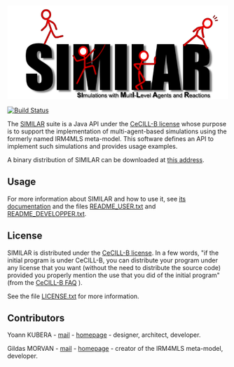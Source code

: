 ![#SIMILAR](src/doc/images/similarLogo.png)

[![Build Status](https://travis-ci.org/gildasmorvan/similar.svg?branch=master)](https://travis-ci.org/gildasmorvan/similar)

The [SIMILAR](http://www.lgi2a.univ-artois.fr/~morvan/similar.html) suite is a Java API under the [CeCILL-B license](http://cecill.info) whose purpose is to support the implementation of multi-agent-based simulations using the formerly named IRM4MLS meta-model. 
This software defines an API to implement such simulations and provides usage examples.

A binary distribution of SIMILAR can be downloaded at [this address](http://www.lgi2a.univ-artois.fr/~morvan/similar.html).

## Usage

For more information about SIMILAR and how to use it, see [its documentation](http://www.lgi2a.univ-artois.fr/~morvan/similar/docs/README.html) and the files [README_USER.txt](https://forge.univ-artois.fr/yoann.kubera/similar/blob/master/README_USER.txt) and [README_DEVELOPPER.txt](https://forge.univ-artois.fr/yoann.kubera/similar/blob/master/README_DEVELOPPER.txt).

## License

SIMILAR is distributed under the [CeCILL-B license](http://cecill.info). In a few words, "if the initial program is under CeCILL-B, you can distribute your program under any license that you want (without the need to distribute the source code) provided you properly mention the use that you did of the initial program" (from the [CeCILL-B FAQ](http://www.cecill.info/faq.en.html#differences) ).

See the file  [LICENSE.txt](LICENSE.txt) for more information. 

## Contributors

Yoann KUBERA - [mail](mailto:yoann.kubera@gmail.com) - [homepage](http://yoannkubera.net/) - designer, architect, developer.

Gildas MORVAN - [mail](mailto:gildas.morvan@univ-artois.fr) - [homepage](http://www.lgi2a.univ-artois.fr/~morvan/) - creator of the IRM4MLS meta-model, developer.
